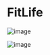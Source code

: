 # FitLife
![image](https://github.com/nevo-n/FitLife/assets/76394153/e3a5e696-b973-4d24-b331-372d14b52bc7)


![image](https://github.com/nevo-n/FitLife/assets/76394153/731be747-1d39-4e48-b091-892811eb2553)

